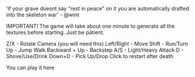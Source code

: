 'if your grave doesnt say "rest in peace" on it you are automatically drafted into the skeleton war' - @wint

IMPORTANT! The game will take about one minute to generate all the textures before starting. Just be patient.

Z/X - Rotate Camera (you will need this)
Left/Right - Move
Shift - Run/Turn
Up - Jump
Walk Backward + Up - Backstep
A/S - Light/Heavy Attack
D - Shove/Use/Drink
Down+D - Pick Up/Drop
Click to restart after death

You can play it here 

